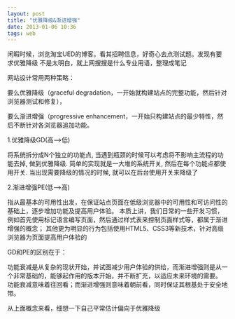 ```yaml
---
layout: post
title: "优雅降级&渐进增强"
date: 2013-01-06 10:36
tags: web
---
```


 闲暇时候，浏览淘宝UED的博客。看其招聘信息，好奇心去点测试题。发现有要求<span class="stress">优雅降级</span>
 不是太明白，就上网搜搜是什么专业用语，整理成笔记
 
 <!-- more -->
 
 网站设计常用两种策略：
 
   要么优雅降级（graceful degradation，一开始就构建站点的完整功能，然后针对浏览器测试和修复），
   
   要么渐进增强（progressive enhancement，一开始只构建站点的最少特性，然后不断针对各浏览器追加功能。
   
 1.优雅降级GD(高-->低)

   <span class="stress">将系统拆分成N个独立的功能点, 当遇到瓶颈的时候可以考虑将不影响主流程的功能去掉, 做到优雅降级.
   简单的实现就是一大堆的系统开关, 然后在每个功能点都使用开关. 当出现需要降级的情况的时候, 就可以在后台使用开关来降级了</span>

 
 2.渐进增强PE(低-->高)
 
   <span class="stress">指从最基本的可用性出发，在保证站点页面在低级浏览器中的可用性和可访问性的基础上，逐步增加功能及提高用户体验。
   本质上讲，我们日常的一些开发习惯，例如首先使用标记语言编写页面，然后通过样式表来控制页面样式等，都属于渐进增强的概念；
   其他更为明显的行为包括使用HTML5、CSS3等新技术，针对高级浏览器为页面提高用户体验的</span>

 
 GD和PE的区别在于：
 
 功能衰减是从复杂的现状开始，并试图减少用户体验的供给，而渐进增强则是从一个非常基础的，能够起作用的版本开始，并不断扩充，以适应未来环境的需要。
 功能衰减意味着往回看；而渐进增强则意味着朝前看，同时保证其根基处于安全地带。
 
 从上面概念来看，细想一下自己平常估计偏向于<span class="stress">优雅降级</span>
